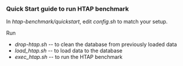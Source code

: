 ### Quick Start guide to run HTAP benchmark
In _htap-benchmark/quickstart_, edit _config.sh_ to match your setup.

Run
* _drop-htap.sh_ -- to clean the database from previously loaded data
* _load_htap.sh_ -- to load data to the database
* _exec_htap.sh_ -- to run the HTAP benchmark 
